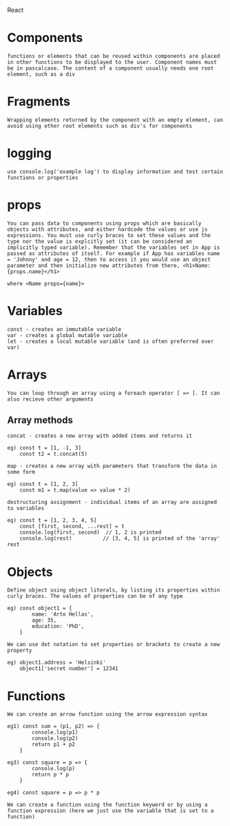 React

# Components
    functions or elements that can be reused within components are placed in other functions to be displayed to the user. Component names must be in pascalcase. The content of a component usually needs one root element, such as a div

# Fragments
    Wrapping elements returned by the component with an empty element, can avoid using other root elements such as div's for components

# logging
    use console.log('example log') to display information and test certain functions or properties

# props
    You can pass data to components using props which are basically objects with attributes, and either hardcode the values or use js expressions. You must use curly braces to set these values and the type nor the value is explcitly set (it can be considered an implicitly typed variable). Remember that the variables set in App is passed as attributes of itself. For example if App has variables name = 'Johnny' and age = 12, then to access it you would use an object parameter and then initialize new attributes from there, <h1>Name: {props.name}</h1>
    
    where <Name props={name}>

# Variables
    const - creates an immutable variable
    var - creates a global mutable variable
    let - creates a local mutable variable (and is often preferred over var)

# Arrays
    You can loop through an array using a foreach operator [ => ]. It can also recieve other arguments

## Array methods
    concat - creates a new array with added items and returns it

    eg) const t = [1, -1, 3]
        const t2 = t.concat(5) 

    map - creates a new array with parameters that transform the data in some form

    eg) const t = [1, 2, 3]
        const m1 = t.map(value => value * 2)

    destructuring assignment - individual items of an array are assigned to variables

    eg) const t = [1, 2, 3, 4, 5]
        const [first, second, ...rest] = t
        console.log(first, second)  // 1, 2 is printed  
        console.log(rest)          // [3, 4, 5] is printed of the 'array' rest

# Objects
    Define object using object literals, by listing its properties within curly braces. The values of properties can be of any type

    eg) const object1 = {
            name: 'Arto Hellas',
            age: 35,
            education: 'PhD',
        }   

    We can use dot notation to set properties or brackets to create a new property
    
    eg) object1.address = 'Helsinki'
        object1['secret number'] = 12341

# Functions
    We can create an arrow function using the arrow expression syntax

    eg1) const sum = (p1, p2) => {
            console.log(p1)
            console.log(p2)
            return p1 + p2
        }
    
    eg3) const square = p => {
            console.log(p)
            return p * p
        }

    eg4) const square = p => p * p

    We can create a function using the function keyword or by using a function expression (here we just use the variable that is set to a function)


